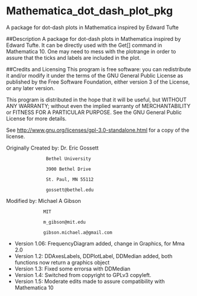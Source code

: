 # Mathematica_dot_dash_plot_pkg
A package for dot-dash plots in Mathematica inspired by Edward Tufte

##Description
A package for dot-dash plots in Mathematica inspired by Edward Tufte. It can be directly used with the Get[] command in Mathematica 10. One may need to mess with the plotrange in order to assure that the ticks and labels are included in the plot.

##Credits and Licensing
This program is free software: you can redistribute it and/or modify
it under the terms of the GNU General Public License as published by
the Free Software Foundation, either version 3 of the License, or
any later version.

This program is distributed in the hope that it will be useful,
but WITHOUT ANY WARRANTY; without even the implied warranty of
MERCHANTABILITY or FITNESS FOR A PARTICULAR PURPOSE.  See the
GNU General Public License for more details.

See http://www.gnu.org/licenses/gpl-3.0-standalone.html for a copy of the license.

Originally Created by:
                   Dr. Eric Gossett
                   
                   Bethel University
                   
                   3900 Bethel Drive
                   
                   St. Paul, MN 55112
                   
                   gossett@bethel.edu
                   
Modified by:
                  Michael A Gibson
                  
                  MIT
                  
                  m_gibson@mit.edu
                  
                  gibson.michael.a@gmail.com

* Version 1.06: FrequencyDiagram added, change in Graphics, for Mma 2.0
* Version 1.2:  DDAxesLabels, DDPlotLabel, DDMedian added, both functions
                 now return a graphics object
* Version 1.3:  Fixed some errorsa with DDMedian
* Version 1.4:  Switched from copyright to GPLv3 copyleft.
* Version 1.5:  Moderate edits made to assure compatibility with Mathematica 10
